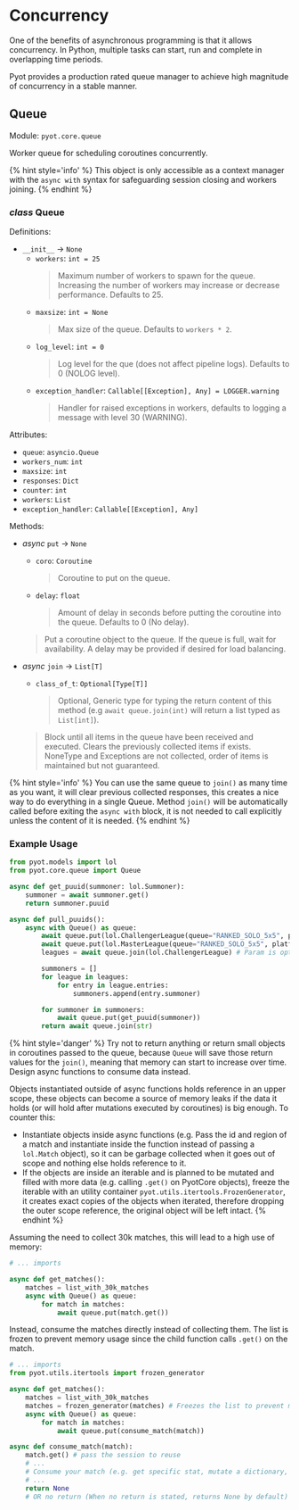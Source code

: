 # Concurrency

One of the benefits of asynchronous programming is that it allows concurrency. In Python, multiple tasks can start, run and complete in overlapping time periods.

Pyot provides a production rated queue manager to achieve high magnitude of concurrency in a stable manner.

## Queue

Module: `pyot.core.queue`

Worker queue for scheduling coroutines concurrently.

{% hint style='info' %}
This object is only accessible as a context manager with the `async with` syntax for safeguarding session closing and workers joining.
{% endhint %}

### _class_ Queue

Definitions:
* `__init__` -> `None`
  * `workers`: `int = 25`
    > Maximum number of workers to spawn for the queue. Increasing the number of workers may increase or decrease performance. Defaults to 25.
  * `maxsize`: `int = None`
    > Max size of the queue. Defaults to `workers * 2`.
  * `log_level`: `int = 0`
    > Log level for the que (does not affect pipeline logs). Defaults to 0 (NOLOG level).
  * `exception_handler`: `Callable[[Exception], Any] = LOGGER.warning`
    > Handler for raised exceptions in workers, defaults to logging a message with level 30 (WARNING).

Attributes:

* `queue`: `asyncio.Queue`
* `workers_num`: `int`
* `maxsize`: `int`
* `responses`: `Dict`
* `counter`: `int`
* `workers`: `List`
* `exception_handler`: `Callable[[Exception], Any]`

Methods:

* _async_ `put` -> `None`
  * `coro`: `Coroutine`
    > Coroutine to put on the queue.
  * `delay`: `float`
    > Amount of delay in seconds before putting the coroutine into the queue. Defaults to 0 (No delay).
  > Put a coroutine object to the queue. If the queue is full, wait for availability. A delay may be provided if desired for load balancing.

* _async_ `join` -> `List[T]`
  * `class_of_t`: `Optional[Type[T]]`
    > Optional, Generic type for typing the return content of this method (e.g `await queue.join(int)` will return a list typed as `List[int]`).
  > Block until all items in the queue have been received and executed. Clears the previously collected items if exists. NoneType and Exceptions are not collected, order of items is maintained but not guaranteed.

{% hint style='info' %}
You can use the same queue to `join()` as many time as you want, it will clear previous collected responses, this creates a nice way to do everything in a single Queue. Method `join()` will be automatically called before exiting the `async with` block, it is not needed to call explicitly unless the content of it is needed.
{% endhint %}

### Example Usage
```python
from pyot.models import lol
from pyot.core.queue import Queue

async def get_puuid(summoner: lol.Summoner):
    summoner = await summoner.get()
    return summoner.puuid

async def pull_puuids():
    async with Queue() as queue:
        await queue.put(lol.ChallengerLeague(queue="RANKED_SOLO_5x5", platform="na1").get())
        await queue.put(lol.MasterLeague(queue="RANKED_SOLO_5x5", platform="na1").get())
        leagues = await queue.join(lol.ChallengerLeague) # Param is optional, used for typing only

        summoners = []
        for league in leagues:
            for entry in league.entries:
                summoners.append(entry.summoner)

        for summoner in summoners:
            await queue.put(get_puuid(summoner))
        return await queue.join(str)
```

{% hint style='danger' %}
Try not to return anything or return small objects in coroutines passed to the queue, because `Queue` will save those return values for the `join()`, meaning that memory can start to increase over time. Design async functions to consume data instead.

Objects instantiated outside of async functions holds reference in an upper scope, these objects can become a source of memory leaks if the data it holds (or will hold after mutations executed by coroutines) is big enough. To counter this:
- Instantiate objects inside async functions (e.g. Pass the id and region of a match and instantiate inside the function instead of passing a `lol.Match` object), so it can be garbage collected when it goes out of scope and nothing else holds reference to it.
- If the objects are inside an iterable and is planned to be mutated and filled with more data (e.g. calling `.get()` on PyotCore objects), freeze the iterable with an utility container `pyot.utils.itertools.FrozenGenerator`, it creates exact copies of the objects when iterated, therefore dropping the outer scope reference, the original object will be left intact.
{% endhint %}

Assuming the need to collect 30k matches, this will lead to a high use of memory:
```python
# ... imports

async def get_matches():
    matches = list_with_30k_matches
    async with Queue() as queue:
        for match in matches:
            await queue.put(match.get())
```
Instead, consume the matches directly instead of collecting them. The list is frozen to prevent memory usage since the child function calls `.get()` on the match.
```python
# ... imports
from pyot.utils.itertools import frozen_generator

async def get_matches():
    matches = list_with_30k_matches
    matches = frozen_generator(matches) # Freezes the list to prevent mutation
    async with Queue() as queue:
        for match in matches:
            await queue.put(consume_match(match))

async def consume_match(match):
    match.get() # pass the session to reuse
    # ...
    # Consume your match (e.g. get specific stat, mutate a dictionary, save to db, etc.) ...
    # ...
    return None
    # OR no return (When no return is stated, returns None by default)
```
